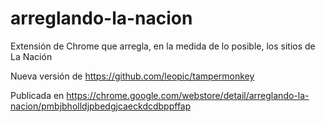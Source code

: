 # arreglando-la-nacion
Extensión de Chrome que arregla, en la medida de lo posible, los sitios de La Nación

Nueva versión de https://github.com/leopic/tampermonkey

Publicada en https://chrome.google.com/webstore/detail/arreglando-la-nacion/pmbjbholldjpbedgjcaeckdcdbppffap
